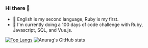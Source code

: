 ### Hi there 👋

- 💬 English is my second language, Ruby is my first. 
- 🌱 I'm currently doing a 100 days of code challenge with Ruby, Javascript, SQL, and Vue.js.







<!--
**erictaelee/erictaelee** is a ✨ _special_ ✨ repository because its `README.md` (this file) appears on your GitHub profile.

Here are some ideas to get you started:

- 🔭 I’m currently working on ...
- 🌱 I’m currently learning ...
- 👯 I’m looking to collaborate on ...
- 🤔 I’m looking for help with ...
- 💬 Ask me about ...
- 📫 How to reach me: ...
- 😄 Pronouns: ...
- ⚡ Fun fact: ...
-->


[![Top Langs](https://github-readme-stats.vercel.app/api/top-langs/?username=erictaelee&theme=vue)](https://github.com/anuraghazra/github-readme-stats)
![Anurag's GitHub stats](https://github-readme-stats.vercel.app/api?username=erictaelee&theme=vue&show_icons=true)
